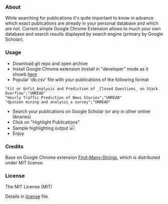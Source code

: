 ### About

While searching for publications it's quite important to know in advance which exact publications are already in your personal database and which are not. Current simple Google Chrome Extension allows to much your own database and search results displayed by search engine (primary by Google Scholar). 

### Usage

* Download git repo and open archive
* Install Google Chrome extension (install in "developer" mode as it showb [here](http://lifehacker.com/install-chrome-extensions-from-outside-the-store-with-d-1596918011)
* Popular 'db.csv' file with your publications of the following format
```csv
"Fit or Unfit_Analysis and Prediction of _Closed Questions_ on Stack Overflow";"UNREAD"
"Hourly Traffic Prediction of News Stories";"UNREAD"
"Opinion mining and analysis_a survey";"UNREAD"
```
* Search your publications on Google Scholar (or any in other online libraries)
* Click on "Highlight Publications"
* Sample highlighting output
![](./google-scholar-ordonez.png)
* Enjoy



### Credits

Base on Google Chrome extension [Find-Many-Strings](https://github.com/psankar/Find-Many-Strings), which is distributed under MIT license.

###  License

The MIT License (MIT) 

Details in [license](LICENSE) file.
